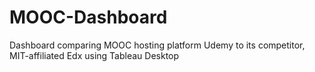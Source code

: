 # MOOC-Dashboard
Dashboard comparing MOOC hosting platform Udemy to its competitor, MIT-affiliated Edx using Tableau Desktop
